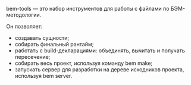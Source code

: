 bem-tools — это набор инструментов для работы с файлами по БЭМ-методологии.

Он позволяет:

* создавать сущности;
* собирать финальный рантайм;
* работать с build-декларациями: объединять, вычитать и получать пересечение;
* собирать весь проект, используя команду bem make;
* запускать сервер для разработки на дереве исходников проекта, используя bem server.
